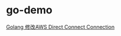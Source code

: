 # go-demo
[Golang 修改AWS Direct Connect Connection](https://matthung0807.blogspot.com/2023/02/go-update-aws-direct-connect-connection.html)
